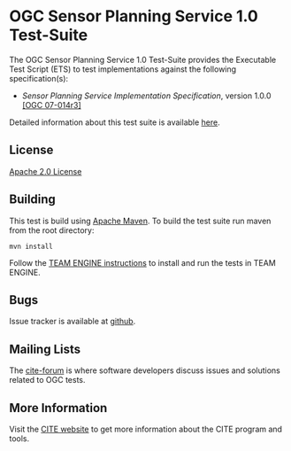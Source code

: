 # OGC Sensor Planning Service 1.0 Test-Suite

The OGC Sensor Planning Service 1.0 Test-Suite provides the Executable Test Script (ETS) to test implementations against the following specification(s):

  * _Sensor Planning Service Implementation Specification_, version 1.0.0 [[OGC 07-014r3]](http://portal.opengeospatial.org/files/?artifact_id=23180)

Detailed information about this test suite is available [here](http://opengeospatial.github.io/ets-sps10).

## License

[Apache 2.0 License](LICENSE.md)

## Building

This test is build using [Apache Maven](http://maven.apache.org/). To 
build the test suite run maven from the root directory:

```
mvn install
```

Follow the [TEAM ENGINE instructions](http://opengeospatial.github.io/teamengine/installation.html) to install and run the tests in TEAM ENGINE.


## Bugs

Issue tracker is available at [github](https://github.com/opengeospatial/ets-sps10/issues).

## Mailing Lists

The [cite-forum](http://cite.opengeospatial.org/forum) is where software developers discuss issues and solutions related to OGC tests. 

## More Information

Visit the [CITE website](http://cite.opengeospatial.org/) to get more information about the CITE program and tools.

